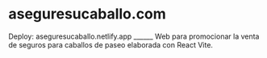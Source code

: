 # aseguresucaballo.com
Deploy: aseguresucaballo.netlify.app ______
Web para promocionar la venta de seguros para caballos de paseo elaborada con React Vite.
